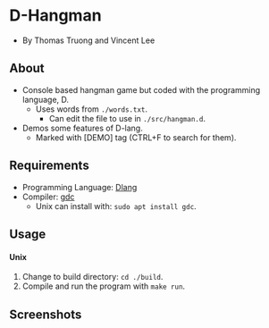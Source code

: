 # D-Hangman
- By Thomas Truong and Vincent Lee

## About
- Console based hangman game but coded with the programming language, D.
  - Uses words from `./words.txt`.
    - Can edit the file to use in `./src/hangman.d`.
- Demos some features of D-lang.
  - Marked with [DEMO] tag (CTRL+F to search for them).

## Requirements
- Programming Language: [Dlang](https://dlang.org/)
- Compiler: [gdc](https://gdcproject.org/)
  - Unix can install with: `sudo apt install gdc`.

## Usage
#### Unix
1. Change to build directory: `cd ./build`.
2. Compile and run the program with `make run`.


## Screenshots